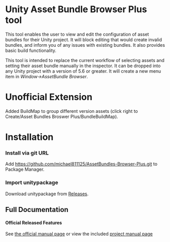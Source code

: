 # Unity Asset Bundle Browser Plus tool

This tool enables the user to view and edit the configuration of asset bundles for their Unity project.  It will block editing that would create invalid bundles, and inform you of any issues with existing bundles.  It also provides basic build functionality.

This tool is intended to replace the current workflow of selecting assets and setting their asset bundle manually in the inspector.  It can be dropped into any Unity project with a version of 5.6 or greater.  It will create a new menu item in *Window->AssetBundle Browser*.  

# Unofficial Extension
Added BuildMap to group different version assets (click right to Create/Asset Bundles Broswer Plus/BundleBuildMap).

# Installation
### Install via git URL
Add https://github.com/michael811125/AssetBundles-Browser-Plus.git to Package Manager.
### Import unitypackage
Download unitypackage from [Releases](https://github.com/michael811125/AssetBundles-Browser-Plus/releases).

## Full Documentation
#### Official Released Features
See [the official manual page](https://docs.unity3d.com/Manual/AssetBundles-Browser.html) or view the included [project manual page](Documentation/com.unity.assetbundlebrowser.md)